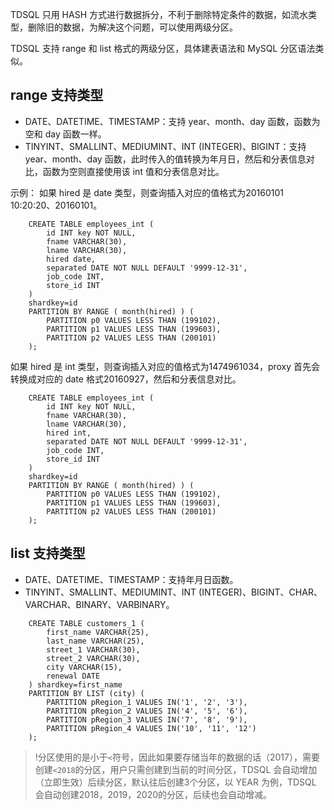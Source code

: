 TDSQL 只用 HASH 方式进行数据拆分，不利于删除特定条件的数据，如流水类型，删除旧的数据，为解决这个问题，可以使用两级分区。

TDSQL 支持 range 和 list 格式的两级分区，具体建表语法和 MySQL  分区语法类似。

## range 支持类型
- DATE、DATETIME、TIMESTAMP：支持 year、month、day 函数，函数为空和 day 函数一样。
- TINYINT、SMALLINT、MEDIUMINT、INT (INTEGER)、BIGINT：支持 year、month、day 函数，此时传入的值转换为年月日，然后和分表信息对比，函数为空则直接使用该 int 值和分表信息对比。

示例：
如果 hired 是 date 类型，则查询插入对应的值格式为20160101 10:20:20、20160101。
```
	CREATE TABLE employees_int (
	    id INT key NOT NULL,
	    fname VARCHAR(30),
	    lname VARCHAR(30),
	    hired date,
	    separated DATE NOT NULL DEFAULT '9999-12-31',
	    job_code INT,
	    store_id INT
	)
	shardkey=id 
	PARTITION BY RANGE ( month(hired) ) (
	    PARTITION p0 VALUES LESS THAN (199102),
	    PARTITION p1 VALUES LESS THAN (199603),
	    PARTITION p2 VALUES LESS THAN (200101)
	);
```

如果 hired 是 int 类型，则查询插入对应的值格式为1474961034，proxy 首先会转换成对应的 date 格式20160927，然后和分表信息对比。
```
	CREATE TABLE employees_int (
	    id INT key NOT NULL,
	    fname VARCHAR(30),
	    lname VARCHAR(30),
	    hired int,
	    separated DATE NOT NULL DEFAULT '9999-12-31',
	    job_code INT,
	    store_id INT
	)
	shardkey=id 
	PARTITION BY RANGE ( month(hired) ) (
	    PARTITION p0 VALUES LESS THAN (199102),
	    PARTITION p1 VALUES LESS THAN (199603),
	    PARTITION p2 VALUES LESS THAN (200101)
	);
```


## list 支持类型
- DATE、DATETIME、TIMESTAMP：支持年月日函数。
- TINYINT、SMALLINT、MEDIUMINT、INT (INTEGER)、BIGINT、CHAR、VARCHAR、BINARY、VARBINARY。

```
	CREATE TABLE customers_1 (
	    first_name VARCHAR(25),
	    last_name VARCHAR(25),
	    street_1 VARCHAR(30),
	    street_2 VARCHAR(30),
	    city VARCHAR(15),
	    renewal DATE
	) shardkey=first_name
	PARTITION BY LIST (city) (
	    PARTITION pRegion_1 VALUES IN('1', '2', '3'),
	    PARTITION pRegion_2 VALUES IN('4', '5', '6'),
	    PARTITION pRegion_3 VALUES IN('7', '8', '9'),
	    PARTITION pRegion_4 VALUES IN('10', '11', '12')
	);
```

>!分区使用的是小于`<`符号，因此如果要存储当年的数据的话（2017），需要创建` <2018 `的分区，用户只需创建到当前的时间分区，TDSQL 会自动增加（立即生效）后续分区，默认往后创建3个分区，以 YEAR 为例，TDSQL 会自动创建2018，2019，2020的分区，后续也会自动增减。
